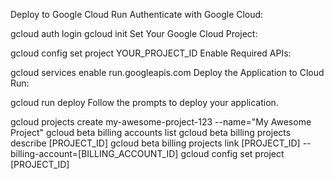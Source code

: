 Deploy to Google Cloud Run
Authenticate with Google Cloud:

gcloud auth login
gcloud init
Set Your Google Cloud Project:

gcloud config set project YOUR_PROJECT_ID
Enable Required APIs:

gcloud services enable run.googleapis.com
Deploy the Application to Cloud Run:

gcloud run deploy
Follow the prompts to deploy your application.

gcloud projects create my-awesome-project-123 --name="My Awesome Project"
gcloud beta billing accounts list
gcloud beta billing projects describe [PROJECT_ID]
gcloud beta billing projects link [PROJECT_ID] --billing-account=[BILLING_ACCOUNT_ID]
gcloud config set project [PROJECT_ID]
